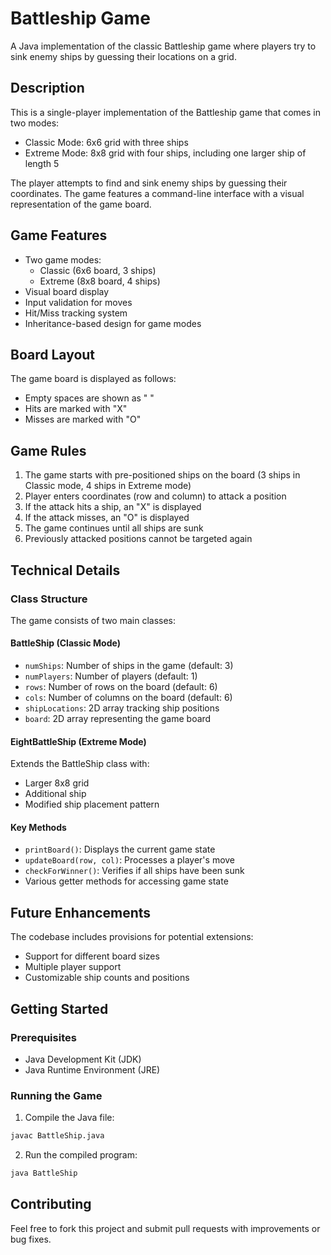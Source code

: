 # Battleship Game

A Java implementation of the classic Battleship game where players try to sink enemy ships by guessing their locations on a grid.

## Description

This is a single-player implementation of the Battleship game that comes in two modes:
- Classic Mode: 6x6 grid with three ships
- Extreme Mode: 8x8 grid with four ships, including one larger ship of length 5

The player attempts to find and sink enemy ships by guessing their coordinates. The game features a command-line interface with a visual representation of the game board.

## Game Features

- Two game modes:
  - Classic (6x6 board, 3 ships)
  - Extreme (8x8 board, 4 ships)
- Visual board display
- Input validation for moves
- Hit/Miss tracking system
- Inheritance-based design for game modes

## Board Layout

The game board is displayed as follows:
- Empty spaces are shown as " "
- Hits are marked with "X"
- Misses are marked with "O"

## Game Rules

1. The game starts with pre-positioned ships on the board (3 ships in Classic mode, 4 ships in Extreme mode)
2. Player enters coordinates (row and column) to attack a position
3. If the attack hits a ship, an "X" is displayed
4. If the attack misses, an "O" is displayed
5. The game continues until all ships are sunk
6. Previously attacked positions cannot be targeted again

## Technical Details

### Class Structure

The game consists of two main classes:

#### BattleShip (Classic Mode)
- `numShips`: Number of ships in the game (default: 3)
- `numPlayers`: Number of players (default: 1)
- `rows`: Number of rows on the board (default: 6)
- `cols`: Number of columns on the board (default: 6)
- `shipLocations`: 2D array tracking ship positions
- `board`: 2D array representing the game board

#### EightBattleShip (Extreme Mode)
Extends the BattleShip class with:
- Larger 8x8 grid
- Additional ship
- Modified ship placement pattern

#### Key Methods
- `printBoard()`: Displays the current game state
- `updateBoard(row, col)`: Processes a player's move
- `checkForWinner()`: Verifies if all ships have been sunk
- Various getter methods for accessing game state

## Future Enhancements

The codebase includes provisions for potential extensions:
- Support for different board sizes
- Multiple player support
- Customizable ship counts and positions

## Getting Started

### Prerequisites
- Java Development Kit (JDK)
- Java Runtime Environment (JRE)

### Running the Game
1. Compile the Java file:
```bash
javac BattleShip.java
```

2. Run the compiled program:
```bash
java BattleShip
```

## Contributing

Feel free to fork this project and submit pull requests with improvements or bug fixes. 
